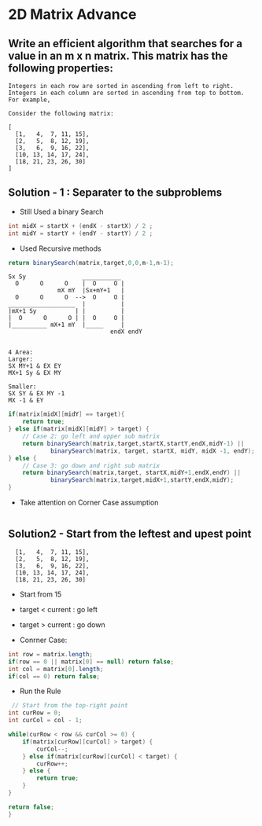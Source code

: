 # 2D Matrix Advance
## Write an efficient algorithm that searches for a value in an m x n matrix. This matrix has the following properties:

```
Integers in each row are sorted in ascending from left to right.
Integers in each column are sorted in ascending from top to bottom.
For example,

Consider the following matrix:

[
  [1,   4,  7, 11, 15],
  [2,   5,  8, 12, 19],
  [3,   6,  9, 16, 22],
  [10, 13, 14, 17, 24],
  [18, 21, 23, 26, 30]
]
```
## Solution - 1 : Separater to the subproblems

- Still Used a binary Search
```java
int midX = startX + (endX - startX) / 2 ;
int midY = startY + (endY - startY) / 2 ;
```

- Used Recursive methods
```java
return binarySearch(matrix,target,0,0,m-1,n-1);
```

```
Sx Sy                ___________
  O      O      O    |  O     O |   
              mX mY  |Sx+mY+1   |
  O      O      O  -->  O     O |
___________________  |          |
|mX+1 Sy           | |          |
|  O      O      O | |  O     O | 
|__________ mX+1 mY  |_____     |
                             endX endY


4 Area:
Larger:
SX MY+1 & EX EY
MX+1 Sy & EX MY

Smaller:
SX SY & EX MY -1
MX -1 & EY
```
```java
if(matrix[midX][midY] == target){
    return true;
} else if(matrix[midX][midY] > target) {
    // Case 2: go left and upper sub matrix
    return binarySearch(matrix,target,startX,startY,endX,midY-1) ||
            binarySearch(matrix, target, startX, midY, midX -1, endY);
} else {
    // Case 3: go down and right sub matrix
    return binarySearch(matrix,target, startX,midY+1,endX,endY) ||
            binarySearch(matrix,target,midX+1,startY,endX,midY);
}
```

- Take attention on Corner Case assumption
```java

```

## Solution2 - Start from the leftest and upest point
```
  [1,   4,  7, 11, 15],
  [2,   5,  8, 12, 19],
  [3,   6,  9, 16, 22],
  [10, 13, 14, 17, 24],
  [18, 21, 23, 26, 30]
  ```
  - Start from 15
  - target < current : go left
  - target > current : go down

- Conrner Case:
```java
int row = matrix.length;
if(row == 0 || matrix[0] == null) return false;
int col = matrix[0].length;
if(col == 0) return false;
```
- Run the Rule
```java
 // Start from the top-right point
int curRow = 0;
int curCol = col - 1;

while(curRow < row && curCol >= 0) {
    if(matrix[curRow][curCol] > target) {
        curCol--;
    } else if(matrix[curRow][curCol] < target) {
        curRow++;
    } else {
        return true;
    }
}

return false;
}
```